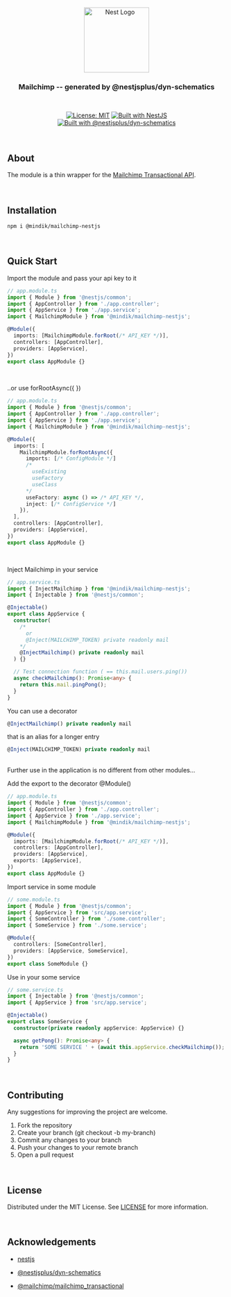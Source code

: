 <h1 align="center"></h1>

<div align="center">
  <a href="https://nestjs.com/" target="_blank">
    <img src="https://nestjs.com/img/logo_text.svg" width="150" alt="Nest Logo" />
  </a>
</div>

<h3 align="center">Mailchimp -- generated by @nestjsplus/dyn-schematics</h3>
<br/>
<div align="center">

[![License: MIT](https://img.shields.io/badge/License-MIT-yellow.svg)](https://github.com/Mindik/mailchimp-nestjs/blob/main/LICENSE)
[![Built with NestJS](https://img.shields.io/badge/built%20with-NestJs-red.svg)](https://nestjs.com)
[![Built with @nestjsplus/dyn-schematics](https://img.shields.io/badge/Built%20with-%40nestjsplus%2Fdyn--schematics-brightgreen)](https://github.com/nestjsplus/dyn-schematics)

</div>

<br/>

## About

The module is a thin wrapper for the [Mailchimp Transactional API](https://www.npmjs.com/package/@mailchimp/mailchimp_transactional).

<br/>

## Installation

```bash
npm i @mindik/mailchimp-nestjs
```

<br/>

## Quick Start

Import the module and pass your api key to it

```TypeScript
// app.module.ts
import { Module } from '@nestjs/common';
import { AppController } from './app.controller';
import { AppService } from './app.service';
import { MailchimpModule } from '@mindik/mailchimp-nestjs';

@Module({
  imports: [MailchimpModule.forRoot(/* API_KEY */)],
  controllers: [AppController],
  providers: [AppService],
})
export class AppModule {}
```
<br/>

..or use forRootAsync({ })

```TypeScript
// app.module.ts
import { Module } from '@nestjs/common';
import { AppController } from './app.controller';
import { AppService } from './app.service';
import { MailchimpModule } from '@mindik/mailchimp-nestjs';

@Module({
  imports: [
    MailchimpModule.forRootAsync({
      imports: [/* ConfigModule */]
      /* 
        useExisting 
        useFactory 
        useClass 
      */
      useFactory: async () => /* API_KEY */, 
      inject: [/* ConfigService */]
    }),
  ],
  controllers: [AppController],
  providers: [AppService],
})
export class AppModule {}
```
<br/>

Inject Mailchimp in your service


```TypeScript
// app.service.ts
import { InjectMailchimp } from '@mindik/mailchimp-nestjs';
import { Injectable } from '@nestjs/common';

@Injectable()
export class AppService {
  constructor(
    /*
      or 
      @Inject(MAILCHIMP_TOKEN) private readonly mail
    */
    @InjectMailchimp() private readonly mail
  ) {}

  // Test connection function ( == this.mail.users.ping())
  async checkMailchimp(): Promise<any> {
    return this.mail.pingPong();
  }
}
```

You can use a decorator

```TypeScript
@InjectMailchimp() private readonly mail
```

 that is an alias for a longer entry
 
```TypeScript
@Inject(MAILCHIMP_TOKEN) private readonly mail
```

<br/>
Further use in the application is no different from other modules...

Add the export to the decorator @Module()

```TypeScript
// app.module.ts
import { Module } from '@nestjs/common';
import { AppController } from './app.controller';
import { AppService } from './app.service';
import { MailchimpModule } from '@mindik/mailchimp-nestjs';

@Module({
  imports: [MailchimpModule.forRoot(/* API_KEY */)],
  controllers: [AppController],
  providers: [AppService],
  exports: [AppService],
})
export class AppModule {}
```

Import service in some module

```TypeScript
// some.module.ts
import { Module } from '@nestjs/common';
import { AppService } from 'src/app.service';
import { SomeController } from './some.controller';
import { SomeService } from './some.service';

@Module({
  controllers: [SomeController],
  providers: [AppService, SomeService],
})
export class SomeModule {}
```

Use in your some service

```TypeScript
// some.service.ts
import { Injectable } from '@nestjs/common';
import { AppService } from 'src/app.service';

@Injectable()
export class SomeService {
  constructor(private readonly appService: AppService) {}

  async getPong(): Promise<any> {
    return 'SOME SERVICE ' + (await this.appService.checkMailchimp());
  }
}
```
<br/>

## Contributing

Any suggestions for improving the project are welcome.

1. Fork the repository
2. Create your branch (git checkout -b my-branch)
3. Commit any changes to your branch
4. Push your changes to your remote branch
5. Open a pull request

<br/>

## License

Distributed under the MIT License. See [LICENSE](https://github.com/Mindik/mailchimp-nestjs/blob/main/LICENSE) for more information.

<br/>

## Acknowledgements

 * [nestjs](https://nestjs.com/)

 * [@nestjsplus/dyn-schematics](https://github.com/nestjsplus/dyn-schematics)

 * [@mailchimp/mailchimp_transactional](https://www.npmjs.com/package/@mailchimp/mailchimp_transactional)
